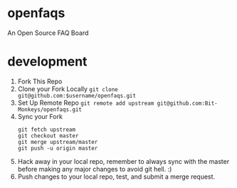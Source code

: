 # openfaqs

An Open Source FAQ Board 

# development 

1. Fork This Repo 
2. Clone your Fork Locally 
	`git clone git@github.com:$username/openfaqs.git`
3. Set Up Remote Repo 
	`git remote add upstream git@github.com:Bit-Monkeys/openfaqs.git`
4. Sync your Fork  
	``` 
	git fetch upstream 
	git checkout master 
	git merge upstream/master 
	git push -u origin master
	```
5. Hack away in your local repo, remember to always sync with the master before making any major changes to avoid git hell. :) 
6. Push changes to your local repo, test, and submit a merge request. 

